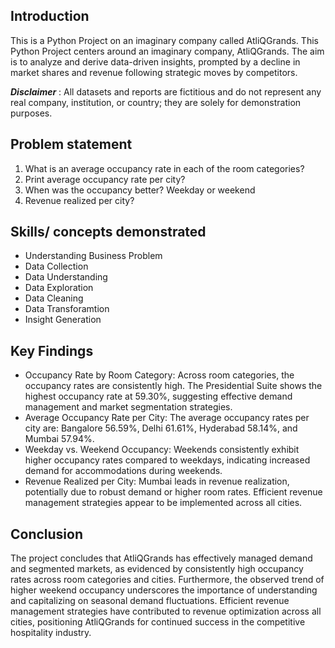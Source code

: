 ## Introduction 

This is a Python Project on an imaginary company called AtliQGrands. 
This Python Project centers around an imaginary company, AtliQGrands. The aim is to analyze and derive data-driven insights, prompted by a decline in market shares and revenue following strategic moves by competitors.

**_Disclaimer_** : All datasets and reports are fictitious and do not represent any real company, institution, or country; they are solely for demonstration purposes.

## Problem statement 
1. What is an average occupancy rate in each of the room categories?
2. Print average occupancy rate per city?
3. When was the occupancy better? Weekday or weekend 
4. Revenue realized per city?

## Skills/ concepts demonstrated 

- Understanding Business Problem 
- Data Collection
- Data Understanding 
- Data Exploration
- Data Cleaning
- Data Transforamtion 
- Insight Generation

## Key Findings

- Occupancy Rate by Room Category: Across room categories, the occupancy rates are consistently high. The Presidential Suite shows the highest occupancy rate at 59.30%, suggesting effective demand management and market segmentation strategies.
- Average Occupancy Rate per City: The average occupancy rates per city are: Bangalore 56.59%, Delhi 61.61%, Hyderabad 58.14%, and Mumbai 57.94%.
- Weekday vs. Weekend Occupancy: Weekends consistently exhibit higher occupancy rates compared to weekdays, indicating increased demand for accommodations during weekends.
- Revenue Realized per City: Mumbai leads in revenue realization, potentially due to robust demand or higher room rates. Efficient revenue management strategies appear to be implemented across all cities.

## Conclusion 
The project concludes that AtliQGrands has effectively managed demand and segmented markets, as evidenced by consistently high occupancy rates across room categories and cities. Furthermore, the observed trend of higher weekend occupancy underscores the importance of understanding and capitalizing on seasonal demand fluctuations. Efficient revenue management strategies have contributed to revenue optimization across all cities, positioning AtliQGrands for continued success in the competitive hospitality industry.


